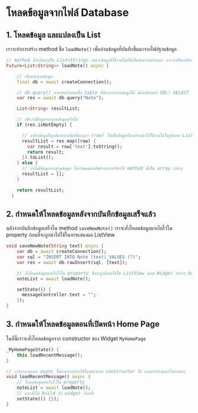 
# โหลดข้อมูลจากไฟล์ Database 

## 1. โหลดข้อมูล และแปลงเป็น List 

เราจะทำการสร้าง method ชื่อ `loadNote()` เพื่ออ่านข้อมูลที่บันทึกขึ้นมาจากไฟล์ฐานข้อมูล 


```dart
// method นี้จะคืนค่าเป็น List<String> เพราะข้อมูลที่ใช้งานในที่นี้เป็นข้อความธรรมดา อาจจะปรับเปลี่ยนได้ตามความเหมาะสม
Future<List<String>> loadNote() async {

    // เชื่อมต่อฐานข้อมูล
    final db = await createConnection();

    // db.query() สามารถกำหนดชื่อ table ที่ต้องการอ่านข้อมูลได้ มีค่าเทียบเท่า SQL: SELECT * FROM Note
    var res = await db.query("Note");

    List<String> resultList;

    // เช็คว่ามีข้อมูลจากฐานข้อมูลหรือไม่ 
    if (res.isNotEmpty) {

      // แปลงข้อมูลในรูปแบบคอลัมภ์ที่ละแถว (row) ให้เป็นข้อมูลที่สามารถนำไปใช้งานได้ในรูปแบบ List
      resultList = res.map((row) {
        var result = row['text'].toString();
        return result;
      }).toList();
    } else {
      // ถ้าไม่มีข้อมูลจากฐานข้อมูล ให้กำหนดผลลัพธ์จากการเรียกใช้ method นี้เป็น array เปล่าๆ 
      resultList = [];
    }

    return resultList;
  }
```



## 2. กำหนดให้โหลดข้อมูลหลังจากบันทึกข้อมูลเสร็จแล้ว 

หลังจากบันทึกข้อมูลเสร็จใน method `saveNewNote()` เราจะสั่งโหลดข้อมูลมาเก็บไว้ใน property ก่อนที่จะถูกนำไปใช้ในการแสดงผล ListView

```dart
void saveNewNote(String text) async {
    var db = await createConnection();
    var sql = "INSERT INTO Note (text) VALUES (?)";
    var res = await db.rawInsert(sql, [text]);

    // สั่งโหลดข้อมูลมาเก็บไว้ใน property ซึ่งจะถูกดึงมาใช้ใน ListView ตอน Widget ทำการ build ตัวเองใหม่
    noteList = await loadNote();

    setState(() {
      messageController.text = "";
    });
}
```

## 3. กำหนดให้โหลดข้อมูลตอนที่เปิดหน้า Home Page

ในที่นี้เราจะสั่งโหลดข้อมูลจาก constructor ของ Widget `MyHomePage` 

```dart
_MyHomePageState() {
    this.loadRecentMessage();
}

// การทำงานแบบ async ไม่สามารถเรียกใช้โดยตรงผ่าน constructor ได้ เลยมาสร้างแยกไว้ต่างหาก
void loadRecentMessage() async {
    // โหลดข้อมูลมาเก็บไว้ใน property
    noteList = await loadNote();
    // และสั่งให้ build ตัว widget อีกครั้ง
    setState(() {});
}
```